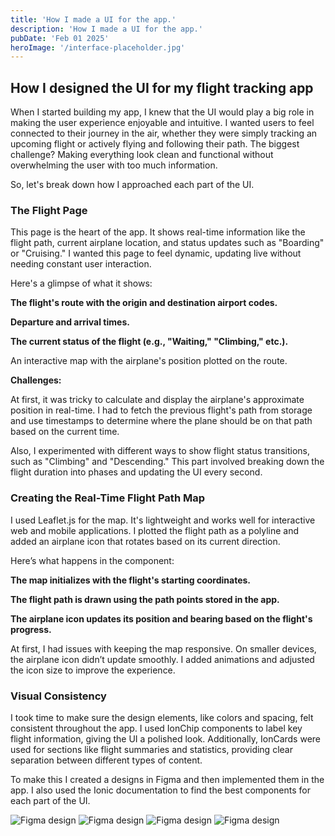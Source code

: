 ```yaml
---
title: 'How I made a UI for the app.'
description: 'How I made a UI for the app.'
pubDate: 'Feb 01 2025'
heroImage: '/interface-placeholder.jpg'
---
```


## How I designed the UI for my flight tracking app

When I started building my app, I knew that the UI would play a big role in making the user experience enjoyable and intuitive. I wanted users to feel connected to their journey in the air, whether they were simply tracking an upcoming flight or actively flying and following their path. The biggest challenge? Making everything look clean and functional without overwhelming the user with too much information.

So, let's break down how I approached each part of the UI.

### The Flight Page

This page is the heart of the app. It shows real-time information like the flight path, current airplane location, and status updates such as "Boarding" or "Cruising." I wanted this page to feel dynamic, updating live without needing constant user interaction.

Here's a glimpse of what it shows:

**The flight's route with the origin and destination airport codes.**

**Departure and arrival times.**

**The current status of the flight (e.g., "Waiting," "Climbing," etc.).**

An interactive map with the airplane's position plotted on the route.

**Challenges:**

At first, it was tricky to calculate and display the airplane's approximate position in real-time. I had to fetch the previous flight's path from storage and use timestamps to determine where the plane should be on that path based on the current time.

Also, I experimented with different ways to show flight status transitions, such as "Climbing" and "Descending." This part involved breaking down the flight duration into phases and updating the UI every second.

### Creating the Real-Time Flight Path Map

I used Leaflet.js for the map. It's lightweight and works well for interactive web and mobile applications. I plotted the flight path as a polyline and added an airplane icon that rotates based on its current direction.

Here’s what happens in the component:

**The map initializes with the flight's starting coordinates.**

**The flight path is drawn using the path points stored in the app.**

**The airplane icon updates its position and bearing based on the flight's progress.**

At first, I had issues with keeping the map responsive. On smaller devices, the airplane icon didn’t update smoothly. I added animations and adjusted the icon size to improve the experience.


### Visual Consistency

I took time to make sure the design elements, like colors and spacing, felt consistent throughout the app. I used IonChip components to label key flight information, giving the UI a polished look. Additionally, IonCards were used for sections like flight summaries and statistics, providing clear separation between different types of content.

To make this I created a designs in Figma and then implemented them in the app. I also used the Ionic documentation to find the best components for each part of the UI.

![Figma design](/iPhone16Plus-8.jpg)
![Figma design](/iPhone16Plus-9.jpg)
![Figma design](/iPhone16Plus-16.jpg)
![Figma design](/sign-in.jpg)